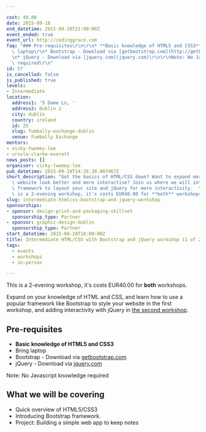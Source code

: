 ```yaml
---

cost: 40.00
date: 2015-09-18
end_datetime: 2015-09-28T21:00:00Z
event_ended: true
event_url: http://codinggrace.com
faq: "### Pre-requisites\r\n\r\n* **Basic knowledge of HTML5 and CSS3**\r\n* Bring\
  \ laptop\r\n* Bootstrap - Download via [getbootstrap.com](http://getbootstrap.com/)\r\
  \n* jQuery - Download via [jquery.com](jquery.com)\r\n\r\nNote: No Javascript knowledge\
  \ required\r\n"
id: 57
is_cancelled: false
is_published: true
levels:
- Intermediate
location:
  address1: '5 Dame Ln, '
  address2: Dublin 2
  city: dublin
  country: ireland
  id: 25
  slug: fumbally-exchange-dublin
  venue: Fumbally Exchange
mentors:
- vicky-twomey-lee
- ursula-clarke-everett
news_posts: []
organiser: vicky-twomey-lee
pub_datetime: 2015-09-18T14:26:38.007467Z
short_description: "Got the basics of HTML/CSS down? Want to expand more to make your\
  \ website look better and more interactive? Join us where we will introduce a popular\
  \ framework to layout your site and jQuery for more interactivity.  \r\n\r\nThis\
  \ is a 2-evening workshop, it's costs EUR40.00 for **both** workshops."
slug: intermediate-htmlcss-bootstrap-and-jquery-workshop
sponsorships:
- sponsor: design-print-and-packaging-skillnet
  sponsorship_type: Partner
- sponsor: graphic-design-dublin
  sponsorship_type: Partner
start_datetime: 2015-09-28T18:00:00Z
title: Intermediate HTML/CSS with Bootstrap and jQuery workshop (1 of 2)
tags:
  - events
  - workshops
  - in-person

---
```


This is a 2-evening workshop, it's costs EUR40.00 for **both** workshops.

Expand on your knowledge of HTML and CSS, and learn how to use a popular framework like Bootstrap to style your website in the first workshop, and adding interactivity with jQuery in [the second workshop](http://www.codinggrace.com/events/intermediate-htmlcss-bootstrap-and-jquery-workshop/58/).

## Pre-requisites
* **Basic knowledge of HTML5 and CSS3**
* Bring laptop
* Bootstrap - Download via [getbootstrap.com](http://getbootstrap.com/)
* jQuery - Download via [jquery.com](jquery.com)

Note: No Javascript knowledge required

## What we will be covering

* Quick overview of HTML5/CSS3 
* Introducing Bootstrap framework.
* Project: Building a simple web app to keep notes

